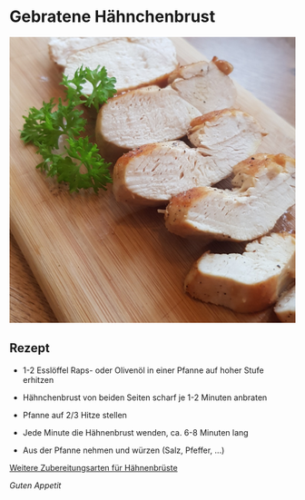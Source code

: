 # Gebratene Hähnchenbrust

![img](imgs/Gebratene_Haehnchenbrust.jpg)

## Rezept
- 1-2 Esslöffel Raps- oder Olivenöl in einer Pfanne auf hoher Stufe erhitzen

- Hähnchenbrust von beiden Seiten scharf je 1-2 Minuten anbraten

- Pfanne auf 2/3 Hitze stellen

- Jede Minute die Hähnenbrust wenden, ca. 6-8 Minuten lang

- Aus der Pfanne nehmen und würzen (Salz, Pfeffer, ...)

[Weitere Zubereitungsarten für Hähnenbrüste](Haehnchenbrust.md)

*Guten Appetit*
